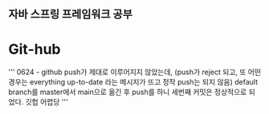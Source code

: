 ## 자바 스프링 프레임워크 공부

# Git-hub
'''
0624 - github push가 제대로 이루어지지 않았는데, (push가 reject 되고, 또 어떤 경우는 everything up-to-date 라는 메시지가 뜨고 정작 push는 되지 않음)
default branch를 master에서 main으로 옮긴 후 push를 하니 세번째 커밋은 정상적으로 되었다.
깃헙 어렵당
'''
